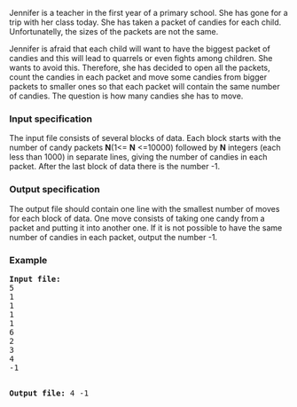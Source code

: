 <p>Jennifer is a teacher in the first year of a primary school. She has gone for a trip with her class today. She has taken a packet of candies for each child. Unfortunatelly, the sizes of the packets are not the same. </p>

<p>Jennifer is afraid that each child will want to have the biggest packet of candies and this will lead to quarrels or even fights among children. She wants to avoid this. Therefore, she has decided to open all the packets, count the candies in each packet and move some candies from bigger packets to smaller ones so that each packet will contain the same number of candies. The question is how many candies she has to move. </p>

<h3>Input specification</h3>
<p>The input file consists of several blocks of data. Each block starts with the number of candy packets <b>N</b>(1&lt;= <b>N</b> &lt;=10000) followed by <b>N</b> integers (each less than 1000) in separate lines, giving the number of candies in each packet. After the last block of data there is the number -1.

</p><h3>Output specification</h3>
<p>The output file should contain one line with the smallest number of moves for each block of data. One move consists of taking one candy from a packet and putting it into another one. If it is not possible to have the same number of candies in each packet, output the number -1. </p>

<h3>Example</h3>
<pre><b>Input file:</b>
5
1
1
1
1
6
2
3
4
-1

<b>Output file:</b>
4
-1
</pre>